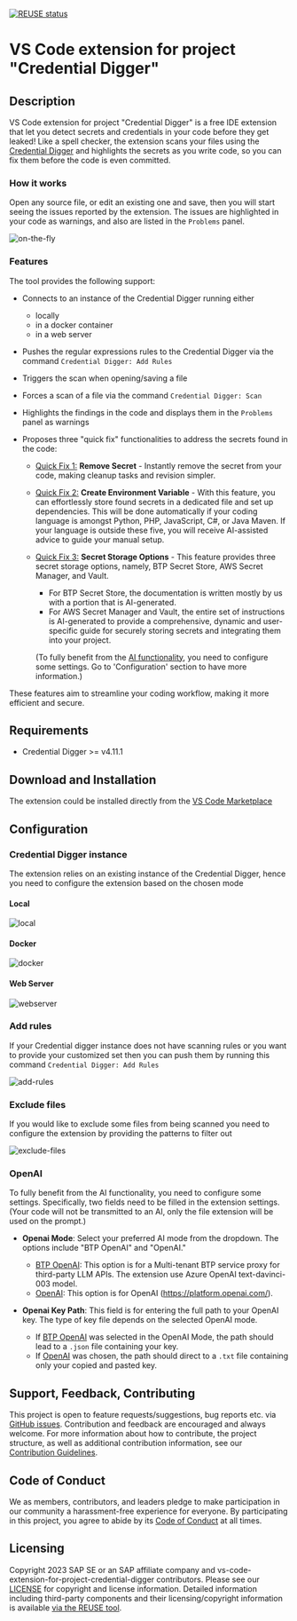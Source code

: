 [![REUSE status](https://api.reuse.software/badge/github.com/SAP/vs-code-extension-for-project-credential-digger)](https://api.reuse.software/info/github.com/SAP/vs-code-extension-for-project-credential-digger)

# VS Code extension for project "Credential Digger"

## Description

VS Code extension for project "Credential Digger" is a free IDE extension that let you detect secrets and credentials in your code before they get leaked! Like a spell checker, the extension scans your files using the [Credential Digger](https://github.com/SAP/credential-digger) and highlights the secrets as you write code, so you can fix them before the code is even committed.

### How it works

Open any source file, or edit an existing one and save, then you will start seeing the issues reported by the extension.
The issues are highlighted in your code as warnings, and also are listed in the `Problems` panel.

![on-the-fly](images/credential-digger-how-it-works.gif)

### Features

The tool provides the following support:

-   Connects to an instance of the Credential Digger running either
    -   locally
    -   in a docker container
    -   in a web server
-   Pushes the regular expressions rules to the Credential Digger via the command `Credential Digger: Add Rules`
-   Triggers the scan when opening/saving a file
-   Forces a scan of a file via the command `Credential Digger: Scan`
-   Highlights the findings in the code and displays them in the `Problems` panel as warnings
-   Proposes three "quick fix" functionalities to address the secrets found in the code:

    -   <u>Quick Fix 1:</u> **Remove Secret** - Instantly remove the secret from your code, making cleanup tasks and revision simpler.
    -   <u>Quick Fix 2:</u> **Create Environment Variable** - With this feature, you can effortlessly store found secrets in a dedicated file and set up dependencies. This will be done automatically if your coding language is amongst Python, PHP, JavaScript, C#, or Java Maven. If your language is outside these five, you will receive AI-assisted advice to guide your manual setup.
    -   <u>Quick Fix 3:</u> **Secret Storage Options** - This feature provides three secret storage options, namely, BTP Secret Store, AWS Secret Manager, and Vault.

        -   For BTP Secret Store, the documentation is written mostly by us with a portion that is AI-generated.
        -   For AWS Secret Manager and Vault, the entire set of instructions is AI-generated to provide a comprehensive, dynamic and user-specific guide for securely storing secrets and integrating them into your project.

        (To fully benefit from the <u>AI functionality</u>, you need to configure some settings. Go to 'Configuration' section to have more information.)

These features aim to streamline your coding workflow, making it more efficient and secure.

## Requirements

-   Credential Digger >= v4.11.1

## Download and Installation

The extension could be installed directly from the [VS Code Marketplace](https://marketplace.visualstudio.com/items?itemName=SAPOSS.vs-code-extension-for-project-credential-digger)

## Configuration

### Credential Digger instance

The extension relies on an existing instance of the Credential Digger, hence you need to configure the extension based on the chosen mode

#### Local

![local](images/credential-digger-local.gif)

#### Docker

![docker](images/credential-digger-docker.gif)

#### Web Server

![webserver](images/credential-digger-webserver.gif)

### Add rules

If your Credential digger instance does not have scanning rules or you want to provide your customized set then you can push them by running this command `Credential Digger: Add Rules`

![add-rules](images/credential-digger-add-rules.gif)

### Exclude files

If you would like to exclude some files from being scanned you need to configure the extension by providing the patterns to filter out

![exclude-files](images/credential-digger-exclude-files.gif)

### OpenAI

To fully benefit from the AI functionality, you need to configure some settings. Specifically, two fields need to be filled in the extension settings.
(Your code will not be transmitted to an AI, only the file extension will be used on the prompt.)

-   **Openai Mode**: Select your preferred AI mode from the dropdown. The options include "BTP OpenAI" and "OpenAI."

    -   <u>BTP OpenAI</u>: This option is for a Multi-tenant BTP service proxy for third-party LLM APIs. The extension use Azure OpenAI text-davinci-003 model.
    -   <u>OpenAI</u>: This option is for OpenAI (https://platform.openai.com/).

-   **Openai Key Path**: This field is for entering the full path to your OpenAI key. The type of key file depends on the selected OpenAI mode.
    -   If <u>BTP OpenAI</u> was selected in the OpenAI Mode, the path should lead to a `.json` file containing your key.
    -   If <u>OpenAI</u> was chosen, the path should direct to a `.txt` file containing only your copied and pasted key.

## Support, Feedback, Contributing

This project is open to feature requests/suggestions, bug reports etc. via [GitHub issues](https://github.com/SAP/vs-code-extension-for-project-credential-digger/issues). Contribution and feedback are encouraged and always welcome. For more information about how to contribute, the project structure, as well as additional contribution information, see our [Contribution Guidelines](CONTRIBUTING.md).

## Code of Conduct

We as members, contributors, and leaders pledge to make participation in our community a harassment-free experience for everyone. By participating in this project, you agree to abide by its [Code of Conduct](CODE_OF_CONDUCT.md) at all times.

## Licensing

Copyright 2023 SAP SE or an SAP affiliate company and vs-code-extension-for-project-credential-digger contributors. Please see our [LICENSE](LICENSE) for copyright and license information. Detailed information including third-party components and their licensing/copyright information is available [via the REUSE tool](https://api.reuse.software/info/github.com/SAP/vs-code-extension-for-project-credential-digger).
